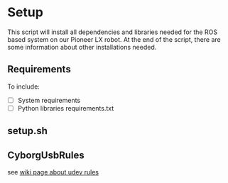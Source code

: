 # Setup
This script will install all dependencies and libraries needed for the ROS based system on our Pioneer LX robot.
At the end of the script, there are some information about other installations needed. 

## Requirements
To include:
- [ ] System requirements
- [ ] Python libraries requirements.txt

## setup.sh


## CyborgUsbRules
see [wiki page about udev rules](https://github.com/thentnucyborg/CyborgRobot/wiki/Cyborg-udev-Rules) 